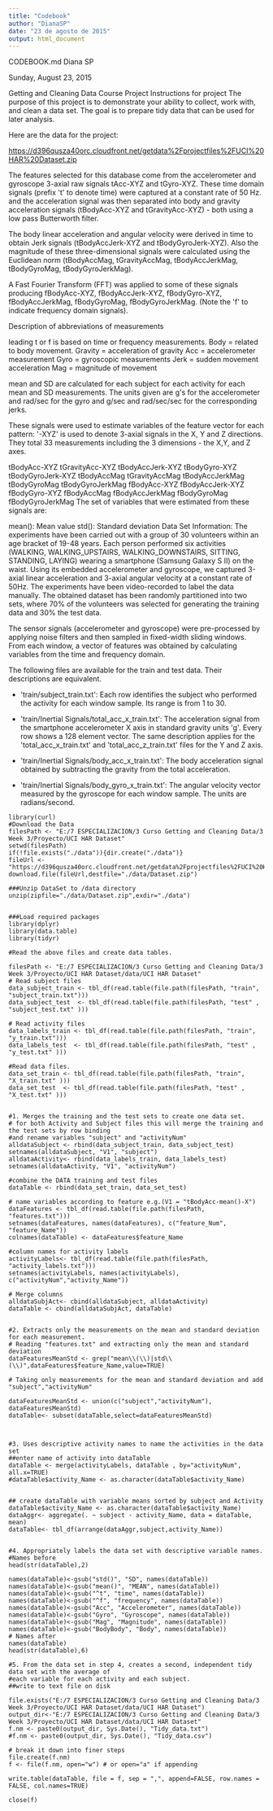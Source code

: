 ```yaml
---
title: "Codebook"
author: "DianaSP"
date: "23 de agosto de 2015"
output: html_document
---
```


CODEBOOK.md
Diana SP

Sunday, August 23, 2015

Getting and Cleaning Data Course Project
Instructions for project The purpose of this project is to demonstrate your ability to collect, work with, and clean a data set. 
The goal is to prepare tidy data that can be used for later analysis. 

Here are the data for the project:

https://d396qusza40orc.cloudfront.net/getdata%2Fprojectfiles%2FUCI%20HAR%20Dataset.zip

The features selected for this database come from the accelerometer and gyroscope 3-axial raw signals tAcc-XYZ and tGyro-XYZ. 
These time domain signals (prefix 't' to denote time) were captured at a constant rate of 50 Hz. and the acceleration signal was then separated into body and gravity acceleration signals 
(tBodyAcc-XYZ and tGravityAcc-XYZ) - both using a low pass Butterworth filter.

The body linear acceleration and angular velocity were derived in time to obtain Jerk signals 
(tBodyAccJerk-XYZ and tBodyGyroJerk-XYZ). Also the magnitude of these three-dimensional signals were calculated using the Euclidean 
norm (tBodyAccMag, tGravityAccMag, tBodyAccJerkMag, tBodyGyroMag, tBodyGyroJerkMag).

A Fast Fourier Transform (FFT) was applied to some of these signals producing fBodyAcc-XYZ, fBodyAccJerk-XYZ, fBodyGyro-XYZ, fBodyAccJerkMag, fBodyGyroMag, fBodyGyroJerkMag. 
(Note the 'f' to indicate frequency domain signals).

Description of abbreviations of measurements

leading t or f is based on time or frequency measurements.
Body = related to body movement.
Gravity = acceleration of gravity
Acc = accelerometer measurement
Gyro = gyroscopic measurements
Jerk = sudden movement acceleration
Mag = magnitude of movement

mean and SD are calculated for each subject for each activity for each mean and SD measurements.
The units given are g's for the accelerometer and rad/sec for the gyro and g/sec and rad/sec/sec for the corresponding jerks.

These signals were used to estimate variables of the feature vector for each pattern:
'-XYZ' is used to denote 3-axial signals in the X, Y and Z directions. They total 33 measurements including the 3 dimensions - the X,Y, and Z axes.

tBodyAcc-XYZ
tGravityAcc-XYZ
tBodyAccJerk-XYZ
tBodyGyro-XYZ
tBodyGyroJerk-XYZ
tBodyAccMag
tGravityAccMag
tBodyAccJerkMag
tBodyGyroMag
tBodyGyroJerkMag
fBodyAcc-XYZ
fBodyAccJerk-XYZ
fBodyGyro-XYZ
fBodyAccMag
fBodyAccJerkMag
fBodyGyroMag
fBodyGyroJerkMag
The set of variables that were estimated from these signals are:

mean(): Mean value
std(): Standard deviation
Data Set Information:
The experiments have been carried out with a group of 30 volunteers within an age bracket of 19-48 years. 
Each person performed six activities (WALKING, WALKING_UPSTAIRS, WALKING_DOWNSTAIRS, SITTING, STANDING, LAYING) wearing a smartphone (Samsung Galaxy S II) on the waist. 
Using its embedded accelerometer and gyroscope, we captured 3-axial linear acceleration and 3-axial angular velocity at a constant rate of 50Hz.
The experiments have been video-recorded to label the data manually. The obtained dataset has been randomly partitioned into two sets,
where 70% of the volunteers was selected for generating the training data and 30% the test data.

The sensor signals (accelerometer and gyroscope) were pre-processed by applying noise filters and then sampled in fixed-width sliding windows. 
From each window, a vector of features was obtained by calculating variables from the time and frequency domain.

The following files are available for the train and test data. Their descriptions are equivalent. 

- 'train/subject_train.txt': Each row identifies the subject who performed the activity for each window sample. Its range is from 1 to 30. 

- 'train/Inertial Signals/total_acc_x_train.txt': The acceleration signal from the smartphone accelerometer X axis in standard gravity units 'g'. Every row shows a 128 element vector. The same description applies for the 'total_acc_x_train.txt' and 'total_acc_z_train.txt' files for the Y and Z axis. 

- 'train/Inertial Signals/body_acc_x_train.txt': The body acceleration signal obtained by subtracting the gravity from the total acceleration. 

- 'train/Inertial Signals/body_gyro_x_train.txt': The angular velocity vector measured by the gyroscope for each window sample. The units are radians/second.

```{r}
library(curl)
#Download the Data
filesPath <- "E:/7 ESPECIALIZACION/3 Curso Getting and Cleaning Data/3 Week 3/Proyecto/UCI HAR Dataset"
setwd(filesPath)
if(!file.exists("./data")){dir.create("./data")}
fileUrl <- "https://d396qusza40orc.cloudfront.net/getdata%2Fprojectfiles%2FUCI%20HAR%20Dataset.zip"
download.file(fileUrl,destfile="./data/Dataset.zip")

###Unzip DataSet to /data directory
unzip(zipfile="./data/Dataset.zip",exdir="./data")


###Load required packages
library(dplyr)
library(data.table)
library(tidyr)

#Read the above files and create data tables.

filesPath <- "E:/7 ESPECIALIZACION/3 Curso Getting and Cleaning Data/3 Week 3/Proyecto/UCI HAR Dataset/data/UCI HAR Dataset"
# Read subject files
data_subject_train <- tbl_df(read.table(file.path(filesPath, "train", "subject_train.txt")))
data_subject_test  <- tbl_df(read.table(file.path(filesPath, "test" , "subject_test.txt" )))

# Read activity files
data_labels_train <- tbl_df(read.table(file.path(filesPath, "train", "y_train.txt")))
data_labels_test  <- tbl_df(read.table(file.path(filesPath, "test" , "y_test.txt" )))

#Read data files.
data_set_train <- tbl_df(read.table(file.path(filesPath, "train", "X_train.txt" )))
data_set_test  <- tbl_df(read.table(file.path(filesPath, "test" , "X_test.txt" )))


#1. Merges the training and the test sets to create one data set.
# for both Activity and Subject files this will merge the training and the test sets by row binding 
#and rename variables "subject" and "activityNum"
alldataSubject <- rbind(data_subject_train, data_subject_test)
setnames(alldataSubject, "V1", "subject")
alldataActivity<- rbind(data_labels_train, data_labels_test)
setnames(alldataActivity, "V1", "activityNum")

#combine the DATA training and test files
dataTable <- rbind(data_set_train, data_set_test)

# name variables according to feature e.g.(V1 = "tBodyAcc-mean()-X")
dataFeatures <- tbl_df(read.table(file.path(filesPath, "features.txt")))
setnames(dataFeatures, names(dataFeatures), c("feature_Num", "feature_Name"))
colnames(dataTable) <- dataFeatures$feature_Name

#column names for activity labels
activityLabels<- tbl_df(read.table(file.path(filesPath, "activity_labels.txt")))
setnames(activityLabels, names(activityLabels), c("activityNum","activity_Name"))

# Merge columns
alldataSubjAct<- cbind(alldataSubject, alldataActivity)
dataTable <- cbind(alldataSubjAct, dataTable)


#2. Extracts only the measurements on the mean and standard deviation for each measurement.
# Reading "features.txt" and extracting only the mean and standard deviation
dataFeaturesMeanStd <- grep("mean\\(\\)|std\\(\\)",dataFeatures$feature_Name,value=TRUE) 

# Taking only measurements for the mean and standard deviation and add "subject","activityNum"

dataFeaturesMeanStd <- union(c("subject","activityNum"), dataFeaturesMeanStd)
dataTable<- subset(dataTable,select=dataFeaturesMeanStd) 



#3. Uses descriptive activity names to name the activities in the data set
##enter name of activity into dataTable
dataTable <- merge(activityLabels, dataTable , by="activityNum", all.x=TRUE)
#dataTable$activity_Name <- as.character(dataTable$activity_Name)


## create dataTable with variable means sorted by subject and Activity
dataTable$activity_Name <- as.character(dataTable$activity_Name)
dataAggr<- aggregate(. ~ subject - activity_Name, data = dataTable, mean) 
dataTable<- tbl_df(arrange(dataAggr,subject,activity_Name))


#4. Appropriately labels the data set with descriptive variable names.
#Names before
head(str(dataTable),2) 

names(dataTable)<-gsub("std()", "SD", names(dataTable))
names(dataTable)<-gsub("mean()", "MEAN", names(dataTable))
names(dataTable)<-gsub("^t", "time", names(dataTable))
names(dataTable)<-gsub("^f", "frequency", names(dataTable))
names(dataTable)<-gsub("Acc", "Accelerometer", names(dataTable))
names(dataTable)<-gsub("Gyro", "Gyroscope", names(dataTable))
names(dataTable)<-gsub("Mag", "Magnitude", names(dataTable))
names(dataTable)<-gsub("BodyBody", "Body", names(dataTable))
# Names after
names(dataTable)
head(str(dataTable),6)

#5. From the data set in step 4, creates a second, independent tidy data set with the average of 
#each variable for each activity and each subject.
##write to text file on disk

file.exists("E:/7 ESPECIALIZACION/3 Curso Getting and Cleaning Data/3 Week 3/Proyecto/UCI HAR Dataset/data/UCI HAR Dataset")
output_dir<-"E:/7 ESPECIALIZACION/3 Curso Getting and Cleaning Data/3 Week 3/Proyecto/UCI HAR Dataset/data/UCI HAR Dataset"
f.nm <- paste0(output_dir, Sys.Date(), "Tidy_data.txt")
#f.nm <- paste0(output_dir, Sys.Date(), "Tidy_data.csv")

# break it down into finer steps
file.create(f.nm)
f <- file(f.nm, open="w") # or open="a" if appending

write.table(dataTable, file = f, sep = ",", append=FALSE, row.names = FALSE, col.names=TRUE)

close(f)
```








